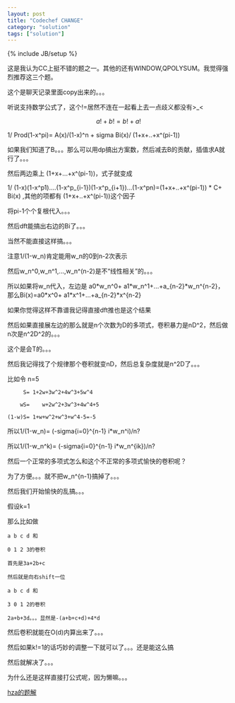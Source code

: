 ```yaml
---
layout: post
title: "Codechef CHANGE"
category: "solution"
tags: ["solution"]
---
```

{% include JB/setup %}

这是我认为CC上挺不错的题之一。其他的还有WINDOW,QPOLYSUM。我觉得强烈推荐这三个题。

这个是聊天记录里面copy出来的。。。

听说支持数学公式了，这个!=居然不连在一起看上去一点歧义都没有>_<

$$a!+b !=b!+a!$$

1/ Prod(1-x^pi)= A(x)/(1-x)^n + sigma Bi(x)/ (1+x+..+x^(pi-1))

如果我们知道了B。。。那么可以用dp搞出方案数，然后减去B的贡献，插值求A就行了。。。

然后两边乘上 (1+x+...+x^(pi-1))，式子就变成

1/ (1-x)(1-x^p1)....(1-x^p_{i-1})(1-x^p_{i+1})...(1-x^pn)=(1+x+..+x^(pi-1)) \* C+ Bi(x) ,其他的项都有 (1+x+..+x^(pi-1))这个因子

将pi-1个个复根代入。。。

然后dft能搞出右边的Bi了。。。

当然不能直接这样搞。。。

注意1/(1-w_n)肯定能用w_n的0到n-2次表示

然后w_n^0,w_n^1,...,w_n^(n-2)是不“线性相关”的。。。

所以如果将w_n代入，左边是 a0\*w_n^0+ a1\*w_n^1+...+a_{n-2}\*w_n^{n-2}，那么Bi(x)=a0\*x^0+ a1\*x^1+...+a_{n-2}\*x^{n-2}

如果你觉得这样不靠谱我记得直接dft推也是这个结果

然后如果直接展左边的那么就是n个次数为D的多项式，卷积暴力是nD^2，然后做n次是n^2D^2的。。。

这个是会T的。。。

然后我记得找了个规律那个卷积就变nD，然后总复杂度就是n^2D了。。。

比如令 n=5

	     S= 1+2w+3w^2+4w^3+5w^4
	
	    wS=    w+2w^2+3w^3+4w^4+5

	(1-w)S= 1+w+w^2+w^3+w^4-5=-5
所以1/(1-w_n)= (-sigma{i=0}^{n-1} i\*w_n^i)/n?

所以1/(1-w_n^k)= (-sigma{i=0}^{n-1} i\*w_n^{ik})/n?

然后一个正常的多项式怎么和这个不正常的多项式愉快的卷积呢？

为了方便。。。就不把w_n^{n-1}搞掉了。。。

然后我们开始愉快的乱搞。。。

假设k=1

那么比如做

	a b c d 和
	
	0 1 2 3的卷积
	
	首先是3a+2b+c
	
	然后就是向右shift一位
	
	a b c d 和
	
	3 0 1 2的卷积
	
	2a+b+3d。。。显然是-(a+b+c+d)+4*d
	
然后卷积就能在O(d)内算出来了。。。

然后如果k!=1的话巧妙的调整一下就可以了。。。还是能这么搞

然后就解决了。。。

为什么还是这样直接打公式呢，因为懒嘛。。。

[hza的题解](http://pan.baidu.com/s/1bn1TviR)